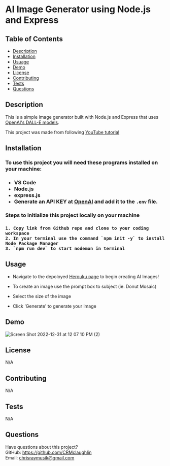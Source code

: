 # AI Image Generator using Node.js and Express

## Table of Contents
  * [Description](#description)
  * [Installation](#installation)
  * [Usuage](#usage)
  * [Demo](#demo)
  * [License](#license)
  * [Contributing](#contributing)
  * [Tests](#tests)
  * [Questions](#questions)

  ## Description
 
This is a simple image generator built with Node.js and Express that uses [OpenAI's DALL-E models](https://beta.openai.com/docs/guides/images).

This project was made from following [YouTube tutorial](https://www.youtube.com/watch?v=fU4o_BKaUZE)
  
  ## Installation
  <h3> To use this project you will need these programs installed on your machine:<h3>
  
  * VS Code
  * Node.js
  * express.js
  * Generate an API KEY at [OpenAI](https://beta.openai.com/) and add it to the `.env` file.
  
  
  <h3> Steps to initialize this project locally on your machine <h3>
    
    1. Copy link from Github repo and clone to your coding workspace
    2. In your terminal use the command `npm init -y` to install Node Package Manager
    3. `npm run dev` to start nodemon in terminal

    
    
  
## Usage 
  
* Navigate to the depoloyed [Herouku page](https://still-scrubland-96431.herokuapp.com/) to begin creating AI Images!

* To create an image use the prompt box to subject (ie. Donut Mosaic)
* Select the size of the image
* Click 'Generate' to generate your image

  
## Demo

   ![Screen Shot 2022-12-31 at 12 07 10 PM (2)](https://user-images.githubusercontent.com/111208223/210152287-6ae667ff-111f-4af0-87a4-67f73cefd8ec.png)


  
## License
N/A
  
  
## Contributing

N/A
  
## Tests
N/A
  
## Questions
Have questions about this project?  
GitHub: https://github.com/CRMclaughlin  
Email: chrisraymusik@gmail.com
